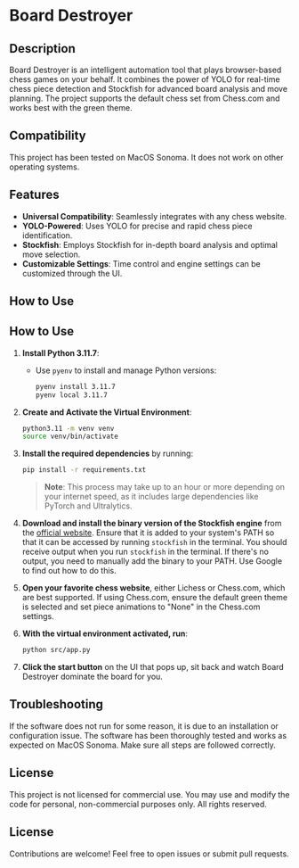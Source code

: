 # Board Destroyer

## Description

Board Destroyer is an intelligent automation tool that plays browser-based chess games on your behalf. It combines the power of YOLO for real-time chess piece detection and Stockfish for advanced board analysis and move planning. The project supports the default chess set from Chess.com and works best with the green theme.

## Compatibility

This project has been tested on MacOS Sonoma. It does not work on other operating systems.

## Features

- **Universal Compatibility**: Seamlessly integrates with any chess website.
- **YOLO-Powered**: Uses YOLO for precise and rapid chess piece identification.
- **Stockfish**: Employs Stockfish for in-depth board analysis and optimal move selection.
- **Customizable Settings**: Time control and engine settings can be customized through the UI.

## How to Use

## How to Use

1. **Install Python 3.11.7**:

   - Use `pyenv` to install and manage Python versions:
     ```bash
     pyenv install 3.11.7
     pyenv local 3.11.7
     ```

2. **Create and Activate the Virtual Environment**:

   ```bash
   python3.11 -m venv venv
   source venv/bin/activate
   ```

3. **Install the required dependencies** by running:

   ```bash
   pip install -r requirements.txt
   ```

   > **Note**: This process may take up to an hour or more depending on your internet speed, as it includes large dependencies like PyTorch and Ultralytics.

4. **Download and install the binary version of the Stockfish engine** from the [official website](https://stockfishchess.org/download/). Ensure that it is added to your system's PATH so that it can be accessed by running `stockfish` in the terminal. You should receive output when you run `stockfish` in the terminal. If there's no output, you need to manually add the binary to your PATH. Use Google to find out how to do this.

5. **Open your favorite chess website**, either Lichess or Chess.com, which are best supported. If using Chess.com, ensure the default green theme is selected and set piece animations to "None" in the Chess.com settings.

6. **With the virtual environment activated, run**:

   ```bash
   python src/app.py
   ```

7. **Click the start button** on the UI that pops up, sit back and watch Board Destroyer dominate the board for you.

## Troubleshooting

If the software does not run for some reason, it is due to an installation or configuration issue. The software has been thoroughly tested and works as expected on MacOS Sonoma. Make sure all steps are followed correctly.

## License

This project is not licensed for commercial use. You may use and modify the code for personal, non-commercial purposes only. All rights reserved.

## License

Contributions are welcome! Feel free to open issues or submit pull requests.
